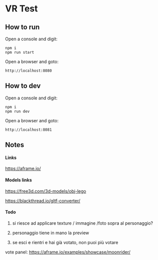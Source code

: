 # VR Test

## How to run
Open a console and digit:
```
npm i
npm run start
```

Open a browser and goto:
```
http://localhost:8080
```

## How to dev
Open a console and digit:
```
npm i
npm run dev
```

Open a browser and goto:
```
http://localhost:8081
```

## Notes

#### Links

https://aframe.io/

#### Models links
https://free3d.com/3d-models/obj-lego

https://blackthread.io/gltf-converter/


#### Todo

1. si riesce ad applicare texture / immagine /foto sopra al personaggio?

2. personaggio tiene in mano la preview

3. se esci e rientri e hai già votato, non puoi più votare

vote panel:
https://aframe.io/examples/showcase/moonrider/
